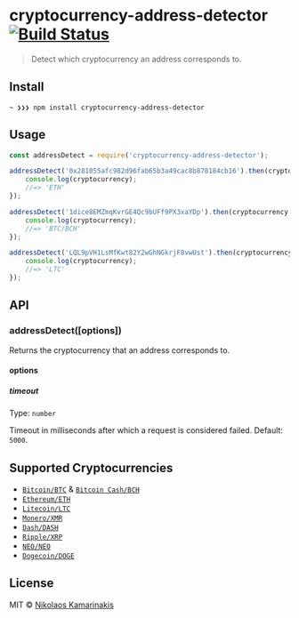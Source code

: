 # cryptocurrency-address-detector [![Build Status](https://travis-ci.org/k4m4/cryptocurrency-address-detector.svg?branch=master)](https://travis-ci.org/k4m4/cryptocurrency-address-detector)

> Detect which cryptocurrency an address corresponds to.


## Install

```
~ ❯❯❯ npm install cryptocurrency-address-detector
```


## Usage

```js
const addressDetect = require('cryptocurrency-address-detector');

addressDetect('0x281055afc982d96fab65b3a49cac8b878184cb16').then(cryptocurrency => {
	console.log(cryptocurrency);
	//=> 'ETH'
});

addressDetect('1dice8EMZmqKvrGE4Qc9bUFf9PX3xaYDp').then(cryptocurrency => {
	console.log(cryptocurrency);
	//=> 'BTC/BCH'
});

addressDetect('LQL9pVH1LsMfKwt82Y2wGhNGkrjF8vwUst').then(cryptocurrency => {
	console.log(cryptocurrency);
	//=> 'LTC'
});
```


## API

### addressDetect([options])

Returns the cryptocurrency that an address corresponds to.

#### options

##### timeout

Type: `number`

Timeout in milliseconds after which a request is considered failed. Default: `5000`.


## Supported Cryptocurrencies

- [`Bitcoin/BTC`](https://github.com/kevva/bitcoin-regex) & [`Bitcoin Cash/BCH`](https://github.com/k4m4/bitcoincash-regex)
- [`Ethereum/ETH`](https://github.com/k4m4/ethereum-regex)
- [`Litecoin/LTC`](https://github.com/k4m4/litecoin-regex)
- [`Monero/XMR`](https://github.com/k4m4/monero-regex)
- [`Dash/DASH`](https://github.com/k4m4/dash-regex)
- [`Ripple/XRP`](https://github.com/k4m4/ripple-regex)
- [`NEO/NEO`](https://github.com/k4m4/neo-regex)
- [`Dogecoin/DOGE`](https://github.com/k4m4/dogecoin-regex)


## License

MIT © [Nikolaos Kamarinakis](https://nikolaskama.me)